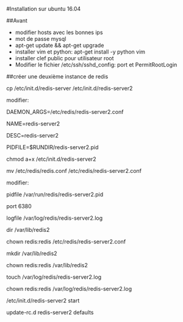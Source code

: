 #Installation sur ubuntu 16.04

##Avant
- modifier hosts avec les bonnes ips
- mot de passe mysql
- apt-get update && apt-get upgrade
- installer vim et python: apt-get install -y python vim
- installer clef public pour utilisateur root
- Modifier le fichier /etc/ssh/sshd_config: port et PermitRootLogin


##créer une deuxième instance de redis

cp /etc/init.d/redis-server /etc/init.d/redis-server2

modifier:

DAEMON_ARGS=/etc/redis/redis-server2.conf

NAME=redis-server2

DESC=redis-server2

PIDFILE=$RUNDIR/redis-server2.pid



chmod a+x /etc/init.d/redis-server2

mv /etc/redis/redis.conf /etc/redis/redis-server2.conf

modifier:

pidfile /var/run/redis/redis-server2.pid

port 6380

logfile /var/log/redis/redis-server2.log

dir /var/lib/redis2



chown redis:redis /etc/redis/redis-server2.conf

mkdir /var/lib/redis2

chown redis:redis /var/lib/redis2

touch /var/log/redis/redis-server2.log

chown redis:redis /var/log/redis/redis-server2.log


/etc/init.d/redis-server2 start

update-rc.d redis-server2 defaults